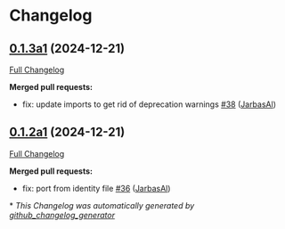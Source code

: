 # Changelog

## [0.1.3a1](https://github.com/JarbasHiveMind/hivemind-websocket-client/tree/0.1.3a1) (2024-12-21)

[Full Changelog](https://github.com/JarbasHiveMind/hivemind-websocket-client/compare/0.1.2a1...0.1.3a1)

**Merged pull requests:**

- fix: update imports to get rid of deprecation warnings [\#38](https://github.com/JarbasHiveMind/hivemind-websocket-client/pull/38) ([JarbasAl](https://github.com/JarbasAl))

## [0.1.2a1](https://github.com/JarbasHiveMind/hivemind-websocket-client/tree/0.1.2a1) (2024-12-21)

[Full Changelog](https://github.com/JarbasHiveMind/hivemind-websocket-client/compare/0.1.1...0.1.2a1)

**Merged pull requests:**

- fix: port from identity file [\#36](https://github.com/JarbasHiveMind/hivemind-websocket-client/pull/36) ([JarbasAl](https://github.com/JarbasAl))



\* *This Changelog was automatically generated by [github_changelog_generator](https://github.com/github-changelog-generator/github-changelog-generator)*
